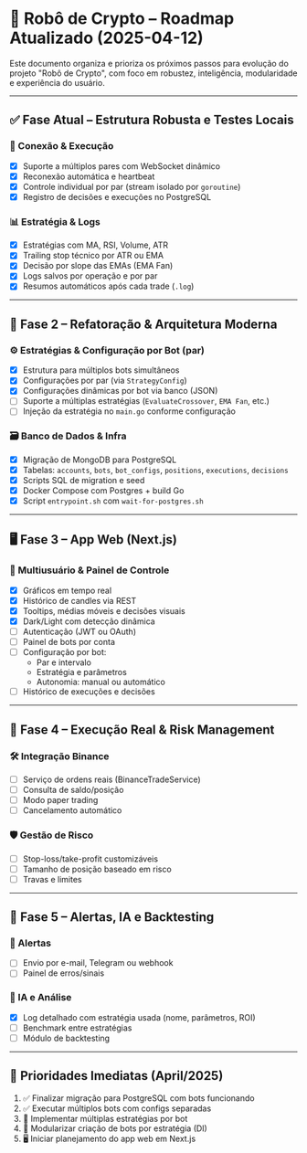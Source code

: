 # 🧠 Robô de Crypto – Roadmap Atualizado (2025-04-12)

Este documento organiza e prioriza os próximos passos para evolução do projeto "Robô de Crypto", com foco em robustez, inteligência, modularidade e experiência do usuário.

---

## ✅ Fase Atual – Estrutura Robusta e Testes Locais

### 🔄 Conexão & Execução
- [x] Suporte a múltiplos pares com WebSocket dinâmico
- [x] Reconexão automática e heartbeat
- [x] Controle individual por par (stream isolado por `goroutine`)
- [x] Registro de decisões e execuções no PostgreSQL

### 📊 Estratégia & Logs
- [x] Estratégias com MA, RSI, Volume, ATR
- [x] Trailing stop técnico por ATR ou EMA
- [x] Decisão por slope das EMAs (EMA Fan)
- [x] Logs salvos por operação e por par
- [x] Resumos automáticos após cada trade (`.log`)

---

## 🧱 Fase 2 – Refatoração & Arquitetura Moderna

### ⚙️ Estratégias & Configuração por Bot (par)
- [x] Estrutura para múltiplos bots simultâneos
- [x] Configurações por par (via `StrategyConfig`)
- [x] Configurações dinâmicas por bot via banco (JSON)
- [ ] Suporte a múltiplas estratégias (`EvaluateCrossover`, `EMA Fan`, etc.)
- [ ] Injeção da estratégia no `main.go` conforme configuração

### 🗃 Banco de Dados & Infra
- [x] Migração de MongoDB para PostgreSQL
- [x] Tabelas: `accounts`, `bots`, `bot_configs`, `positions`, `executions`, `decisions`
- [x] Scripts SQL de migration e seed
- [x] Docker Compose com Postgres + build Go
- [x] Script `entrypoint.sh` com `wait-for-postgres.sh`

---

## 🖥️ Fase 3 – App Web (Next.js)

### 👤 Multiusuário & Painel de Controle
- [x] Gráficos em tempo real
- [x] Histórico de candles via REST
- [x] Tooltips, médias móveis e decisões visuais
- [x] Dark/Light com detecção dinâmica
- [ ] Autenticação (JWT ou OAuth)
- [ ] Painel de bots por conta
- [ ] Configuração por bot:
  - Par e intervalo
  - Estratégia e parâmetros
  - Autonomia: manual ou automático
- [ ] Histórico de execuções e decisões

---

## 🚀 Fase 4 – Execução Real & Risk Management

### 🛠️ Integração Binance
- [ ] Serviço de ordens reais (BinanceTradeService)
- [ ] Consulta de saldo/posição
- [ ] Modo paper trading
- [ ] Cancelamento automático

### 🛡️ Gestão de Risco
- [ ] Stop-loss/take-profit customizáveis
- [ ] Tamanho de posição baseado em risco
- [ ] Travas e limites

---

## 🔔 Fase 5 – Alertas, IA e Backtesting

### 🔔 Alertas
- [ ] Envio por e-mail, Telegram ou webhook
- [ ] Painel de erros/sinais

### 🧠 IA e Análise
- [x] Log detalhado com estratégia usada (nome, parâmetros, ROI)
- [ ] Benchmark entre estratégias
- [ ] Módulo de backtesting

---

## 📌 Prioridades Imediatas (April/2025)
1. ✅ Finalizar migração para PostgreSQL com bots funcionando
2. ✅ Executar múltiplos bots com configs separadas
3. 🔄 Implementar múltiplas estratégias por bot
4. 🧱 Modularizar criação de bots por estratégia (DI)
5. 🖥️ Iniciar planejamento do app web em Next.js